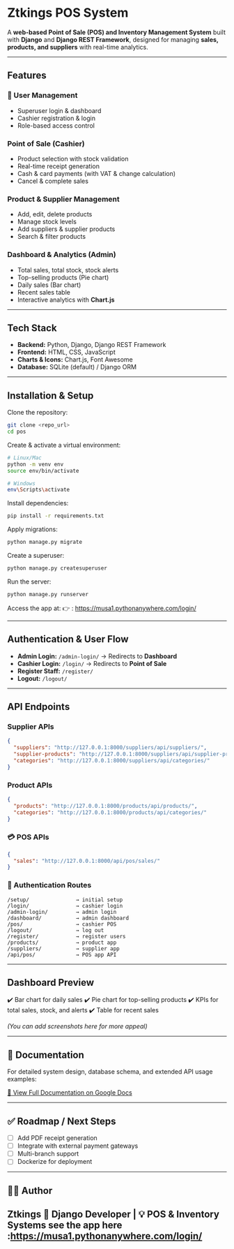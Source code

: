 
#  Ztkings POS System

A **web-based Point of Sale (POS) and Inventory Management System** built with **Django** and **Django REST Framework**, designed for managing **sales, products, and suppliers** with real-time analytics.

---

##  Features

### 👥 User Management

* Superuser login & dashboard
* Cashier registration & login
* Role-based access control

###  Point of Sale (Cashier)

* Product selection with stock validation
* Real-time receipt generation
* Cash & card payments (with VAT & change calculation)
* Cancel & complete sales

###  Product & Supplier Management

* Add, edit, delete products
* Manage stock levels
* Add suppliers & supplier products
* Search & filter products

###  Dashboard & Analytics (Admin)

* Total sales, total stock, stock alerts
* Top-selling products (Pie chart)
* Daily sales (Bar chart)
* Recent sales table
* Interactive analytics with **Chart.js**

---

##  Tech Stack

* **Backend:** Python, Django, Django REST Framework
* **Frontend:** HTML, CSS, JavaScript
* **Charts & Icons:** Chart.js, Font Awesome
* **Database:** SQLite (default) / Django ORM

---

## Installation & Setup

Clone the repository:

```bash
git clone <repo_url>
cd pos
```

Create & activate a virtual environment:

```bash
# Linux/Mac
python -m venv env
source env/bin/activate  

# Windows
env\Scripts\activate
```

Install dependencies:

```bash
pip install -r requirements.txt
```

Apply migrations:

```bash
python manage.py migrate
```

Create a superuser:

```bash
python manage.py createsuperuser
```

Run the server:

```bash
python manage.py runserver
```

Access the app at:
👉 :  https://musa1.pythonanywhere.com/login/

---

##  Authentication & User Flow

* **Admin Login:** `/admin-login/` → Redirects to **Dashboard**
* **Cashier Login:** `/login/` → Redirects to **Point of Sale**
* **Register Staff:** `/register/`
* **Logout:** `/logout/`

---

##  API Endpoints

### Supplier APIs

```json
{
  "suppliers": "http://127.0.0.1:8000/suppliers/api/suppliers/",
  "supplier-products": "http://127.0.0.1:8000/suppliers/api/supplier-products/",
  "categories": "http://127.0.0.1:8000/suppliers/api/categories/"
}
```

###  Product APIs

```json
{
  "products": "http://127.0.0.1:8000/products/api/products/",
  "categories": "http://127.0.0.1:8000/products/api/categories/"
}
```

### 💳 POS APIs

```json
{
  "sales": "http://127.0.0.1:8000/api/pos/sales/"
}
```

### 🔐 Authentication Routes

```
/setup/               → initial setup
/login/               → cashier login
/admin-login/         → admin login
/dashboard/           → admin dashboard
/pos/                 → cashier POS
/logout/              → log out
/register/            → register users
/products/            → product app
/suppliers/           → supplier app
/api/pos/             → POS app API
```

---

##  Dashboard Preview

✔️ Bar chart for daily sales
✔️ Pie chart for top-selling products
✔️ KPIs for total sales, stock, and alerts
✔️ Table for recent sales

*(You can add screenshots here for more appeal)*

---

## 📄 Documentation

For detailed system design, database schema, and extended API usage examples:

[📘 View Full Documentation on Google Docs](https://docs.google.com/document/d/1qnreRTBMn6BPtO4U4MOZqOW2M2toNhR46DgxaTCypt4/edit?usp=sharing)

---

## ✅ Roadmap / Next Steps

* [ ] Add PDF receipt generation
* [ ] Integrate with external payment gateways
* [ ] Multi-branch support
* [ ] Dockerize for deployment

---

## 👨‍💻 Author

**Ztkings**
💼 Django Developer | 💡 POS & Inventory Systems
 see the app here :https://musa1.pythonanywhere.com/login/
---


